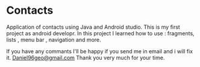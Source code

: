 # Contacts
Application of contacts using Java and Android studio.
This is my first project as android developr.
In this project I learned how to use : fragments, lists , menu bar , navigation and more.

If you have any commants I'll be happy if you send me in email and i will fix it.
Daniel96geo@gmail.com
Thank you very much for your time.
